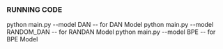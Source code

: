 ### RUNNING CODE
python main.py --model DAN        -- for DAN Model
python main.py --model RANDOM_DAN -- for RANDAN Model
python main.py --model BPE        -- for BPE Model
